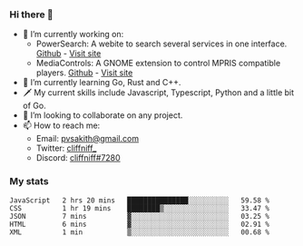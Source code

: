 ### Hi there 👋

- 🔭 I’m currently working on:
    - PowerSearch: A webite to search several services in one interface. [Github](https://github.com/cliffniff/power-search) - [Visit site](https://powersearch.vercel.app/)
    - MediaControls: A GNOME extension to control MPRIS compatible players. [Github](https://github.com/cliffniff/MediaControls) - [Visit site](https://extensions.gnome.org/extension/4470/media-controls/)
- 🌱 I’m currently learning Go, Rust and C++.
- 🗡️ My current skills include Javascript, Typescript, Python and a little bit of Go.
- 👯 I’m looking to collaborate on any project.
- 📫 How to reach me: 
    - Email: <pvsakith@gmail.com>
    - Twitter: [cliffniff_](https://twitter.com/cliffniff_)
    - Discord: [cliffniff#7280](https://discordapp.com/users/828133369950240771)

### My stats

<!--START_SECTION:waka-->
```text
JavaScript   2 hrs 20 mins   ███████████████░░░░░░░░░░   59.58 % 
CSS          1 hr 19 mins    ████████▒░░░░░░░░░░░░░░░░   33.47 % 
JSON         7 mins          ▓░░░░░░░░░░░░░░░░░░░░░░░░   03.25 % 
HTML         6 mins          ▓░░░░░░░░░░░░░░░░░░░░░░░░   02.91 % 
XML          1 min           ▒░░░░░░░░░░░░░░░░░░░░░░░░   00.68 % 
```
<!--END_SECTION:waka-->
